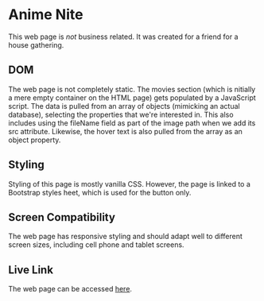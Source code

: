 # Anime Nite

This web page is *not* business related. It was created for a friend for a house gathering.

## DOM
The web page is not completely static. The movies section (which is nitially a mere empty container on the HTML page) gets populated by a JavaScript script. The data is pulled from an array of objects (mimicking an actual database), selecting the properties that we're interested in. This also includes using the fileName field as part of the image path when we add its src attribute. Likewise, the hover text is also pulled from the array as an object property.

## Styling
Styling of this page is mostly vanilla CSS. However, the page is linked to a Bootstrap styles heet, which is used for the button only.

## Screen Compatibility
The web page has responsive styling and should adapt well to different screen sizes, including cell phone and tablet screens.

## Live Link
The web page can be accessed [here](https://haridira.github.io/portfolio/animeNite/).
